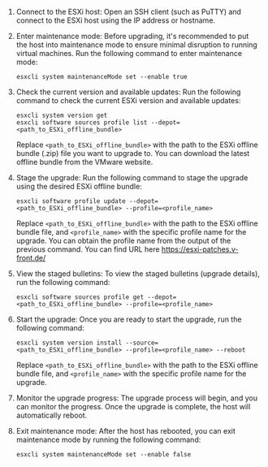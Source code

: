 

1. Connect to the ESXi host: 
   Open an SSH client (such as PuTTY) and connect to the ESXi host using the IP address or hostname.

2. Enter maintenance mode: 
   Before upgrading, it's recommended to put the host into maintenance mode to ensure minimal disruption to running virtual machines. Run the following command to enter maintenance mode:
   ```
   esxcli system maintenanceMode set --enable true
   ```

3. Check the current version and available updates:
   Run the following command to check the current ESXi version and available updates:
   ```
   esxcli system version get
   esxcli software sources profile list --depot=<path_to_ESXi_offline_bundle>
   ```
   Replace `<path_to_ESXi_offline_bundle>` with the path to the ESXi offline bundle (.zip) file you want to upgrade to. You can download the latest offline bundle from the VMware website.

4. Stage the upgrade:
   Run the following command to stage the upgrade using the desired ESXi offline bundle:
   ```
   esxcli software profile update --depot=<path_to_ESXi_offline_bundle> --profile=<profile_name>
   ```
   Replace `<path_to_ESXi_offline_bundle>` with the path to the ESXi offline bundle file, and `<profile_name>` with the specific profile name for the upgrade. You can obtain the profile name from the output of the previous command. You can find URL here https://esxi-patches.v-front.de/

5. View the staged bulletins:
   To view the staged bulletins (upgrade details), run the following command:
   ```
   esxcli software sources profile get --depot=<path_to_ESXi_offline_bundle> --profile=<profile_name>
   ```

6. Start the upgrade:
   Once you are ready to start the upgrade, run the following command:
   ```
   esxcli system version install --source=<path_to_ESXi_offline_bundle> --profile=<profile_name> --reboot
   ```
   Replace `<path_to_ESXi_offline_bundle>` with the path to the ESXi offline bundle file, and `<profile_name>` with the specific profile name for the upgrade.

7. Monitor the upgrade progress:
   The upgrade process will begin, and you can monitor the progress. Once the upgrade is complete, the host will automatically reboot.

8. Exit maintenance mode:
   After the host has rebooted, you can exit maintenance mode by running the following command:
   ```
   esxcli system maintenanceMode set --enable false
   ```

